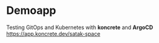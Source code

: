 # Demoapp

Testing GitOps and Kubernetes with **koncrete** and **ArgoCD**
<https://app.koncrete.dev/satak-space>

